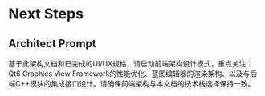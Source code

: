 # Next Steps

## Architect Prompt

基于此架构文档和已完成的UI/UX规格，请启动前端架构设计模式，重点关注：Qt6 Graphics View Framework的性能优化、蓝图编辑器的渲染架构、以及与后端C++模块的集成接口设计。请确保前端架构与本文档的技术栈选择保持一致。